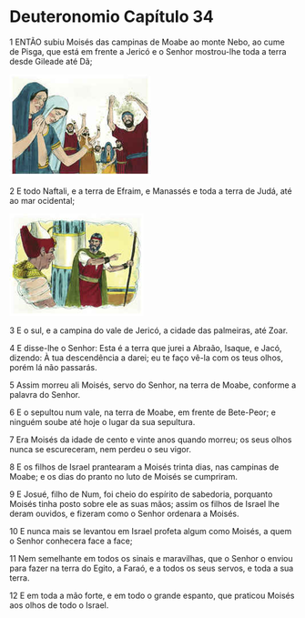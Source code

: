 # Deuteronomio Capítulo 34

1	ENTÃO subiu Moisés das campinas de Moabe ao monte Nebo, ao cume de Pisga, que está em frente a Jericó e o Senhor mostrou-lhe toda a terra desde Gileade até Dã;

![](.img/05_De_34_01_RG.jpg)

2	E todo Naftali, e a terra de Efraim, e Manassés e toda a terra de Judá, até ao mar ocidental;

![](.img/05_De_34_02_RG.jpg)

3	E o sul, e a campina do vale de Jericó, a cidade das palmeiras, até Zoar.

4	E disse-lhe o Senhor: Esta é a terra que jurei a Abraão, Isaque, e Jacó, dizendo: À tua descendência a darei; eu te faço vê-la com os teus olhos, porém lá não passarás.

5	Assim morreu ali Moisés, servo do Senhor, na terra de Moabe, conforme a palavra do Senhor.

6	E o sepultou num vale, na terra de Moabe, em frente de Bete-Peor; e ninguém soube até hoje o lugar da sua sepultura.

7	Era Moisés da idade de cento e vinte anos quando morreu; os seus olhos nunca se escureceram, nem perdeu o seu vigor.

8	E os filhos de Israel prantearam a Moisés trinta dias, nas campinas de Moabe; e os dias do pranto no luto de Moisés se cumpriram.

9	E Josué, filho de Num, foi cheio do espírito de sabedoria, porquanto Moisés tinha posto sobre ele as suas mãos; assim os filhos de Israel lhe deram ouvidos, e fizeram como o Senhor ordenara a Moisés.

10	E nunca mais se levantou em Israel profeta algum como Moisés, a quem o Senhor conhecera face a face;

11	Nem semelhante em todos os sinais e maravilhas, que o Senhor o enviou para fazer na terra do Egito, a Faraó, e a todos os seus servos, e toda a sua terra.

12	E em toda a mão forte, e em todo o grande espanto, que praticou Moisés aos olhos de todo o Israel.


